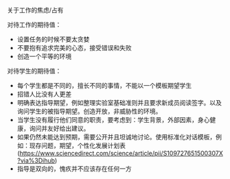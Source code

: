 关于工作的焦虑/占有



对待工作的期待值：
* 设置任务的时候不要太贪婪
* 不要抱有追求完美的心态，接受错误和失败
* 创造一个平等的环境

对待学生的期待值：
* 每个学生都是不同的，擅长不同的事情，不能以一个模板期望学生
* 招错人比没有人更差
* 明确表达指导期望，例如整理实验室基础准则并且要求新成员阅读签字。以及询问学生的被指导期望。创造开放，非威胁性的环境。
* 当学生没有履行他们同意的职责，要考虑到：学生背景，外部因素，身心健康，询问并友好给出建议。
* 如果仍然未能达到预期，需要公开并且坦诚地讨论。使用标准化对话模板，例如：现存问题，期望，个性化发展计划表 (https://www.sciencedirect.com/science/article/pii/S109727651500307X?via%3Dihub)
* 指导是双向的，愧疚并不应该存在任何一方

